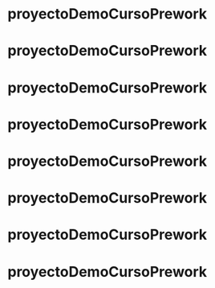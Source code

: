 # proyectoDemoCursoPrework
# proyectoDemoCursoPrework
# proyectoDemoCursoPrework
# proyectoDemoCursoPrework
# proyectoDemoCursoPrework
# proyectoDemoCursoPrework
# proyectoDemoCursoPrework
# proyectoDemoCursoPrework
